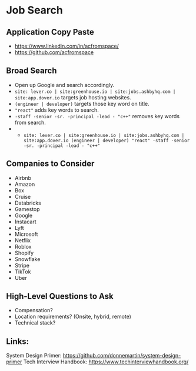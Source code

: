 # Job Search

## Application Copy Paste

- https://www.linkedin.com/in/acfromspace/
- https://github.com/acfromspace

## Broad Search

- Open up Google and search accordingly.
- `site: lever.co | site:greenhouse.io | site:jobs.ashbyhq.com | site:app.dover.io` targets job hosting websites.
- `(engineer | developer)` targets those key word on title.
- `"react"` adds key words to search.
- `-staff -senior -sr. -principal -lead - "c++"` removes key words from search.
- - `site: lever.co | site:greenhouse.io | site:jobs.ashbyhq.com | site:app.dover.io (engineer | developer) "react" -staff -senior -sr. -principal -lead - "c++"`

## Companies to Consider

- Airbnb
- Amazon
- Box
- Cruise
- Databricks
- Gamestop
- Google
- Instacart
- Lyft
- Microsoft
- Netflix
- Roblox
- Shopify
- Snowflake
- Stripe
- TikTok
- Uber

## High-Level Questions to Ask

- Compensation?
- Location requirements? (Onsite, hybrid, remote)
- Technical stack?

## Links:

System Design Primer: https://github.com/donnemartin/system-design-primer
Tech Interview Handbook: https://www.techinterviewhandbook.org/
